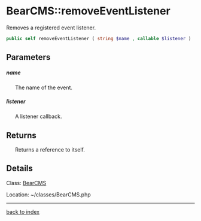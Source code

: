 # BearCMS::removeEventListener

Removes a registered event listener.

```php
public self removeEventListener ( string $name , callable $listener )
```

## Parameters

##### name

&nbsp;&nbsp;&nbsp;&nbsp;&nbsp;&nbsp;The name of the event.

##### listener

&nbsp;&nbsp;&nbsp;&nbsp;&nbsp;&nbsp;A listener callback.

## Returns

&nbsp;&nbsp;&nbsp;&nbsp;&nbsp;&nbsp;Returns a reference to itself.

## Details

Class: [BearCMS](bearcms.class.md)

Location: ~/classes/BearCMS.php

---

[back to index](index.md)

